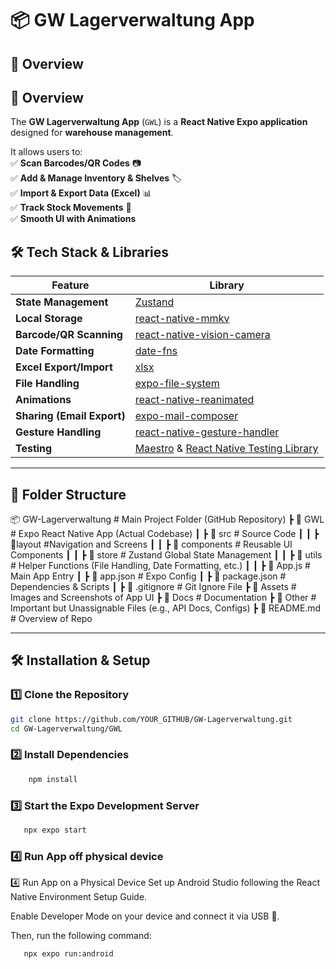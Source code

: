 # 📦 GW Lagerverwaltung App

## 🚀 Overview

## 🚀 Overview

The **GW Lagerverwaltung App** (`GWL`) is a **React Native Expo application** designed for **warehouse management**.

It allows users to:  
✅ **Scan Barcodes/QR Codes** 📷  
✅ **Add & Manage Inventory & Shelves** 🏷️  
✅ **Import & Export Data (Excel)** 📊  
✅ **Track Stock Movements** 🔄  
✅ **Smooth UI with Animations**

## 🛠️ Tech Stack & Libraries

| Feature                    | Library                                                                                                                            |
| -------------------------- | ---------------------------------------------------------------------------------------------------------------------------------- |
| **State Management**       | [Zustand](https://github.com/pmndrs/zustand)                                                                                       |
| **Local Storage**          | [react-native-mmkv](https://github.com/mrousavy/react-native-mmkv)                                                                 |
| **Barcode/QR Scanning**    | [react-native-vision-camera](https://github.com/mrousavy/react-native-vision-camera)                                               |
| **Date Formatting**        | [date-fns](https://date-fns.org/)                                                                                                  |
| **Excel Export/Import**    | [xlsx](https://github.com/SheetJS/sheetjs)                                                                                         |
| **File Handling**          | [expo-file-system](https://docs.expo.dev/versions/latest/sdk/filesystem/)                                                          |
| **Animations**             | [react-native-reanimated](https://github.com/software-mansion/react-native-reanimated)                                             |
| **Sharing (Email Export)** | [expo-mail-composer](https://docs.expo.dev/versions/latest/sdk/mail-composer/)                                                     |
| **Gesture Handling**       | [react-native-gesture-handler](https://docs.swmansion.com/react-native-gesture-handler/docs/)                                      |
| **Testing**                | [Maestro](https://maestro.mobile.dev/) & [React Native Testing Library](https://github.com/callstack/react-native-testing-library) |

---

## 📂 Folder Structure

📦 GW-Lagerverwaltung # Main Project Folder (GitHub Repository)
┣ 📂 GWL # Expo React Native App (Actual Codebase)
┃ ┣ 📂 src # Source Code
┃ ┃ ┣ 📂layout #Navigation and Screens
┃ ┃ ┣ 📂 components # Reusable UI Components
┃ ┃ ┣ 📂 store # Zustand Global State Management
┃ ┃ ┣ 📂 utils # Helper Functions (File Handling, Date Formatting, etc.)
┃ ┃ ┣ 📜 App.js # Main App Entry
┃ ┣ 📜 app.json # Expo Config
┃ ┣ 📜 package.json # Dependencies & Scripts
┃ ┣ 📜 .gitignore # Git Ignore File
┣ 📂 Assets # Images and Screenshots of App UI
┣ 📂 Docs # Documentation
┣ 📂 Other # Important but Unassignable Files (e.g., API Docs, Configs)
┣ 📜 README.md # Overview of Repo

---

## 🛠️ Installation & Setup

### 1️⃣ **Clone the Repository**

```sh
git clone https://github.com/YOUR_GITHUB/GW-Lagerverwaltung.git
cd GW-Lagerverwaltung/GWL
```

### 2️⃣ **Install Dependencies**

```sh
    npm install
```

### 3️⃣ **Start the Expo Development Server**

```sh
   npx expo start
```

### 4️⃣ **Run App off physical device**

4️⃣ Run App on a Physical Device
Set up Android Studio following the React Native Environment Setup Guide.

Enable Developer Mode on your device and connect it via USB 🔌.

Then, run the following command:

```sh
   npx expo run:android
```
